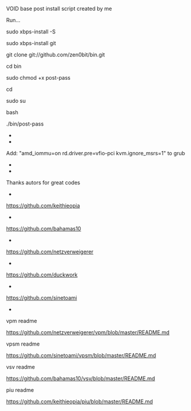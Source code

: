 VOID base post install script created by me

Run...

sudo xbps-install -S

sudo xbps-install git

git clone git://github.com/zen0bit/bin.git

cd bin

sudo chmod +x post-pass

cd

sudo su

bash

./bin/post-pass

*
*

Add: "amd_iommu=on rd.driver.pre=vfio-pci kvm.ignore_msrs=1"
to grub

*
*

Thanks autors for great codes

*
https://github.com/keithieopia

*
https://github.com/bahamas10

*
https://github.com/netzverweigerer

*
https://github.com/duckwork

*
https://github.com/sinetoami

*

vpm readme

https://github.com/netzverweigerer/vpm/blob/master/README.md

vpsm readme

https://github.com/sinetoami/vpsm/blob/master/README.md

vsv readme

https://github.com/bahamas10/vsv/blob/master/README.md

piu readme

https://github.com/keithieopia/piu/blob/master/README.md
